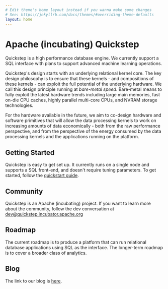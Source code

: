 ```yaml
---
# Edit theme's home layout instead if you wanna make some changes
# See: https://jekyllrb.com/docs/themes/#overriding-theme-defaults
layout: home
---
```

# Apache (incubating) Quickstep

Quickstep is a high performance database engine. We currently support a SQL interface with plans to support advanced machine learning operations.

Quickstep's design starts with an underlying relational kernel core. The key design philosophy is to ensure that these kernels - and compositions of these kernels - can exploit the full potential of the underlying hardware. We call this design principle running at *bare-metal speed*. Bare-metal means to fully exploit the latest hardware trends including large main memories, fast on-die CPU caches, highly parallel multi-core CPUs, and NVRAM storage technologies.

For the hardware available in the future, we aim to co-design hardware and software primitives that will allow the data processing kernels to work on increasing amounts of data economically - both from the raw performance perspective, and from the perspective of the energy consumed by the data processing kernels and the applications running on the platform.

## Getting Started
Quickstep is easy to get set up. It currently runs on a single node and supports a SQL front-end, and doesn't require tuning parameters. To get started, follow the [quickstart guide](https://github.com/apache/incubator-quickstep/blob/master/README.md).

## Community
Quickstep is an Apache (incubating) project. If you want to learn more about the community, follow the dev conversation at <dev@quickstep.incubator.apache.org>

## Roadmap

The current roadmap is to produce a platform that can run relational database applications using SQL as the interface. The longer-term roadmap is to cover a broader class of analytics.

## Blog

The link to our blog is [here](/blog-index).
